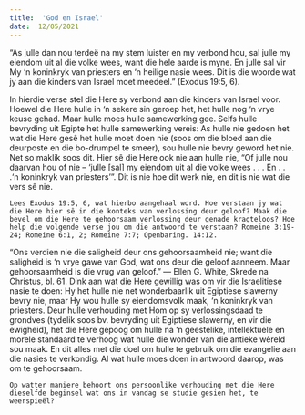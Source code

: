 ```yaml
---
title:  'God en Israel'
date:  12/05/2021
---
```


“As julle dan nou terdeë na my stem luister en my verbond hou, sal julle my eiendom uit al die volke wees, want die hele aarde is myne. En julle sal vir My ‘n koninkryk van priesters en ‘n heilige nasie wees. Dit is die woorde wat jy aan die kinders van Israel moet meedeel.” (Exodus 19:5, 6).

In hierdie verse stel die Here sy verbond aan die kinders van Israel voor. Hoewel die Here hulle in ‘n sekere sin geroep het, het hulle nog ‘n vrye keuse gehad. Maar hulle moes hulle samewerking gee. Selfs hulle bevryding uit Egipte het hulle samewerking vereis: As hulle nie gedoen het wat die Here gesê het hulle moet doen nie (soos om die bloed aan die deurposte en die bo-drumpel te smeer), sou hulle nie bevry geword het nie. Net so maklik soos dit. Hier sê die Here ook nie aan hulle nie, “Of julle nou daarvan hou of nie – ‘julle [sal] my eiendom uit al die volke wees . . . En . . .‘n koninkryk van priesters’”. Dit is nie hoe dit werk nie, en dit is nie wat die vers sê nie. 

`Lees Exodus 19:5, 6, wat hierbo aangehaal word. Hoe verstaan jy wat die Here hier sê in die konteks van verlossing deur geloof? Maak die bevel om die Here te gehoorsaam verlossing deur genade kragteloos? Hoe help die volgende verse jou om die antwoord te verstaan? Romeine 3:19-24; Romeine 6:1, 2; Romeine 7:7; Openbaring. 14:12.`

“Ons verdien nie die saligheid deur ons gehoorsaamheid nie; want die saligheid is ‘n vrye gawe van God, wat ons deur die geloof aanneem. Maar gehoorsaamheid is die vrug van geloof.” — Ellen G. White, Skrede na Christus, bl. 61. Dink aan wat die Here gewillig was om vir die Israelitiese nasie te doen: Hy het hulle nie net wonderbaarlik uit Egiptiese slawerny bevry nie, maar Hy wou hulle sy eiendomsvolk maak, ‘n koninkryk van priesters. Deur hulle verhouding met Hom op sy verlossingsdaad te grondves (tydelik soos bv. bevryding uit Egiptiese slawerny, en vir die ewigheid), het die Here gepoog om hulle na ‘n geestelike, intellektuele en morele standaard te verhoog wat hulle die wonder van die antieke wêreld sou maak. En dit alles met die doel om hulle te gebruik om die evangelie aan die nasies te verkondig. Al wat hulle moes doen in antwoord daarop, was om te gehoorsaam.

`Op watter maniere behoort ons persoonlike verhouding met die Here dieselfde beginsel wat ons in vandag se studie gesien het, te weerspieël? `